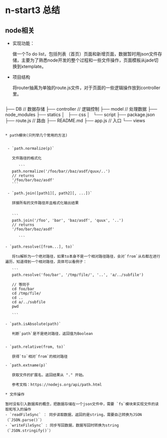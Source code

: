 
# n-start3 总结


## node相关
* 实现功能：

   做一个To do list，包括列表（首页）页面和新增页面，数据暂时用json文件存储，主要为了熟悉node开发的整个过程和一些文件操作，页面模板从jade切换到xtemplate。

* 项目结构

   将router抽离为单独的route.js文件，对于页面的一些逻辑操作放到controller里。

   ```
├── DB            // 数据存储
├── controller    // 逻辑控制
├── model            // 处理数据
├── node_modules
├── statics
│   ├── css
│   └── script
├── package.json
├── route.js         // 路由
├── README.md
├── app.js        // 入口
└── views

   ```

* path模块(只列举几个常用的方法)


    - `path.normalize(p)`
    
      文件路径的格式化
    
         ```
      path.normalize('/foo/bar//baz/asdf/quux/..')
      // returns
      '/foo/bar/baz/asdf'
      ```
    
    - `path.join([path1][, path2][, ...])`
    
      拼接所有的文件路径并且格式化输出结果
    
    
      ```
      path.join('/foo', 'bar', 'baz/asdf', 'quux', '..')
      // returns
      '/foo/bar/baz/asdf'

         ```
    
   - `path.resolve([from...], to)`
   
      将to解析为一个绝对路径，如果to本身不是一个相对路径路径，会对`from`从右都左进行遍历，知道得到一个相对路径，具体可以看例子：
   
      ```
      path.resolve('foo/bar', '/tmp/file/', '..', 'a/../subfile')
   
      // 等同于
      cd foo/bar
      cd /tmp/file/
      cd ..
      cd a/../subfile
      pwd
   
      ```

   - `path.isAbsolute(path)`
   
      判断`path`是不是绝对路径，返回值为Boolean
    
    
   - `path.relative(from, to)`
   
      获得`to`相对`from`的相对路径
   
   - `path.extname(p)`
   
      获取文件的扩展名，返回结果从 "." 开始。
    
      参考文档：https://nodejs.org/api/path.html
   
* 文件操作
   
   暂时没有引入数据库的概念，把数据存储在一个json文件中，需要 `fs`模块来实现文件的读取和写入的操作
   - `readFileSync` ： 同步读取数据，返回的是string，需要自己转换为JSON（`JSON.parse()`）
   - `writeFileSync` : 同步写回数据，数据写回时转换为string（`JSON.stringify()`）


